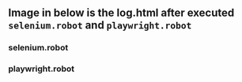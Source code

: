 ## Image in below is the log.html after executed `selenium.robot` and `playwright.robot`

### selenium.robot


### playwright.robot
